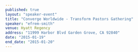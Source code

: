 ```yaml
---
published: true
layout: "speaker-event"
title: "Converge Worldwide - Transform Pastors Gathering"
speaker: "efrem-smith"
venue: Hyatt Regency
address: "11999 Harbor Blvd Garden Grove, CA 92840"
date: "2015-01-19"
end_date: "2015-01-20"
---
```



